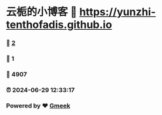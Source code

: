 # 云栀的小博客 :link: https://yunzhi-tenthofadis.github.io 
### :page_facing_up: [2](https://yunzhi-tenthofadis.github.io/tag.html) 
### :speech_balloon: 1 
### :hibiscus: 4907 
### :alarm_clock: 2024-06-29 12:33:17 
### Powered by :heart: [Gmeek](https://github.com/Meekdai/Gmeek)
